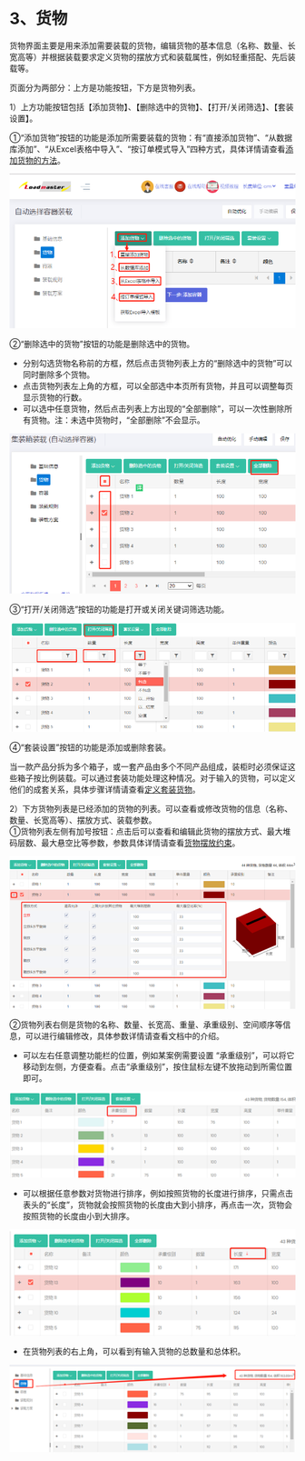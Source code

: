 # 3、货物

货物界面主要是用来添加需要装载的货物，编辑货物的基本信息（名称、数量、长宽高等）并根据装载要求定义货物的摆放方式和装载属性，例如轻重搭配、先后装载等。

页面分为两部分：上方是功能按钮，下方是货物列表。

1）上方功能按钮包括【添加货物】、【删除选中的货物】、【打开/关闭筛选】、【套装设置】。

①“添加货物”按钮的功能是添加所需要装载的货物：有“直接添加货物”、“从数据库添加”、“从Excel表格中导入”、“按订单模式导入”四种方式，具体详情请查看[添加货物的方法](https://doc.zhuangxiang.com/page/goods/add%20way.html)。

![](../../.gitbook/assets/17C.png)

②“删除选中的货物”按钮的功能是删除选中的货物。

* 分别勾选货物名称前的方框，然后点击货物列表上方的“删除选中的货物”可以同时删除多个货物。
* 点击货物列表左上角的方框，可以全部选中本页所有货物，并且可以调整每页显示货物的行数。
* 可以选中任意货物，然后点击列表上方出现的“全部删除”，可以一次性删除所有货物。注：未选中货物时，“全部删除”不会显示。

![](../../.gitbook/assets/12%20%282%29.png)

③“打开/关闭筛选”按钮的功能是打开或关闭关键词筛选功能。

![](../../.gitbook/assets/12%20%281%29.png)

④“套装设置”按钮的功能是添加或删除套装。

当一款产品分拆为多个箱子，或一套产品由多个不同产品组成，装柜时必须保证这些箱子按比例装载。可以通过套装功能处理这种情况。对于输入的货物，可以定义他们的成套关系，具体步骤详情请查看[定义套装货物](https://doc.zhuangxiang.com/work/cheng-tao-zhuang-zai.html)。

2）下方货物列表是已经添加的货物的列表。可以查看或修改货物的信息（名称、数量、长宽高等）、摆放方式、装载参数。  
①货物列表左侧有加号按钮：点击后可以查看和编辑此货物的摆放方式、最大堆码层数、最大悬空比等参数，参数具体详情请查看[货物摆放约束](https://doc.zhuangxiang.com/page/goods/put%20way.html)。

![](../../.gitbook/assets/13.png)

②货物列表右侧是货物的名称、数量、长宽高、重量、承重级别、空间顺序等信息，可以进行编辑修改，具体参数详情请查看文档中的介绍。

* 可以左右任意调整功能栏的位置，例如某案例需要设置 “承重级别”，可以将它移动到左侧，方便查看。点击“承重级别”，按住鼠标左键不放拖动到所需位置即可。

![](../../.gitbook/assets/image%20%2830%29.png)

*  可以根据任意参数对货物进行排序，例如按照货物的长度进行排序，只需点击表头的“长度”，货物就会按照货物的长度由大到小排序，再点击一次，货物会按照货物的长度由小到大排序。

![](../../.gitbook/assets/image%20%2828%29.png)

* 在货物列表的右上角，可以看到有输入货物的总数量和总体积。

![](../../.gitbook/assets/image%20%2824%29.png)

